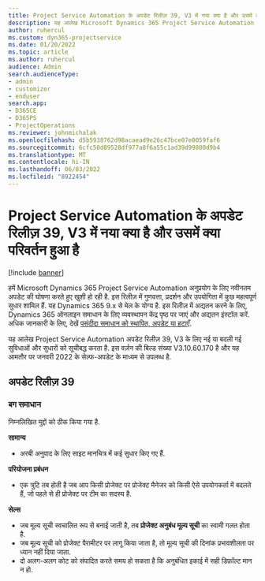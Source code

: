 ```yaml
---
title: Project Service Automation के अपडेट रिलीज़ 39, V3 में नया क्या है और उसमें क्या परिवर्तन हुआ है
description: यह आलेख Microsoft Dynamics 365 Project Service Automation अपडेट रिलीज़ 39, V3 में उपलब्ध सुविधाओं और सुधारों को सूचीबद्ध करता है.
author: ruhercul
ms.custom: dyn365-projectservice
ms.date: 01/20/2022
ms.topic: article
ms.author: ruhercul
audience: Admin
search.audienceType:
- admin
- customizer
- enduser
search.app:
- D365CE
- D365PS
- ProjectOperations
ms.reviewer: johnmichalak
ms.openlocfilehash: d5b5938762d98acaead9e26c47bce07e0059faf6
ms.sourcegitcommit: 6cfc50d89528df977a8f6a55c1ad39d99800d9b4
ms.translationtype: MT
ms.contentlocale: hi-IN
ms.lasthandoff: 06/03/2022
ms.locfileid: "8922454"
---
```

# <a name="whats-new-or-changed-in-project-service-automation-update-release-39-v3"></a>Project Service Automation के अपडेट रिलीज़ 39, V3 में नया क्या है और उसमें क्या परिवर्तन हुआ है

[!include [banner](../includes/psa-now-project-operations.md)]

हमें Microsoft Dynamics 365 Project Service Automation अनुप्रयोग के लिए नवीनतम अपडेट की घोषणा करते हुए खुशी हो रही है. इस रिलीज़ में गुणवत्ता, प्रदर्शन और उपयोगिता में कुछ महत्वपूर्ण सुधार शामिल हैं. यह Dynamics 365 9.x से मेल के योग्य है. इस रिलीज़ में अद्यतन करने के लिए, Dynamics 365 ऑनलाइन समाधान के लिए व्यवस्थापन केंद्र पृष्ठ पर जाएं और अद्यतन इंस्टॉल करें. अधिक जानकारी के लिए, देखें [पसंदीदा समाधान को स्थापित, अपडेट या हटाएँ](/power-platform/admin/install-remove-preferred-solution).

यह आलेख Project Service Automation अपडेट रिलीज़ 39, V3 के लिए नई या बदली गई सुविधाओं और सुधारों को सूचीबद्ध करता है. इस वर्ज़न की बिल्ड संख्या V3.10.60.170 है और यह आमतौर पर जनवरी 2022 के सेल्फ-अपडेट के माध्यम से उपलब्ध है.

## <a name="update-release-39"></a>अपडेट रिलीज़ 39

### <a name="bug-fixes"></a>बग समाधान

निम्नलिखित मुद्दों को ठीक किया गया है.

**सामान्य**

- अरबी अनुवाद के लिए साइट मानचित्र में कई सुधार किए गए हैं.

**परियोजना प्रबंधन**

- एक त्रुटि तब होती है जब आप किसी प्रोजेक्ट पर प्रोजेक्ट मैनेजर को किसी ऐसे उपयोगकर्ता में बदलते हैं, जो पहले से ही प्रोजेक्ट पर टीम का सदस्य है.

**सेल्स**

- जब मूल्य सूची स्वचालित रूप से बनाई जाती है, तब **प्रोजेक्ट अनुबंध मूल्य सूची** का स्वामी गलत होता है. 
- जब मूल्य सूची को प्रोजेक्ट पैरामीटर पर लागू किया जाता है, तो मूल्य सूची की दिनांक प्रभावशीलता पर ध्यान नहीं दिया जाता.
- दो अलग-अलग कोट को संपादित करते समय हो सकता है कि अनुबंधित इकाई में सही डिफ़ॉल्ट मान न हो.
